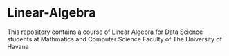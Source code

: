 # Linear-Algebra
This repository contains a course of Linear Algebra for Data Science students at Mathmatics and Computer Science Faculty of The University of Havana
